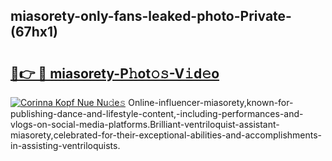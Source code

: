 ## miasorety-only-fans​-leaked-photo​-Private-(67hx1)


# <h2><a href="https://mediaupload.pro?title=miasorety&ref=git">🔗👉 🔴 miasorety-P𝚑ot𝚘𝚜-V𝚒d𝚎o</a></h2>

[![Corinna Kopf Nue Nu𝚍e𝚜](https://i.imgur.com/0qMVB7G.gif)](https://mediaupload.pro?title=miasorety&ref=git)
Online-influencer-miasorety,known-for-publishing-dance-and-lifestyle-content,-including-performances-and-vlogs-on-social-media-platforms.Brilliant-ventriloquist-assistant-miasorety,celebrated-for-their-exceptional-abilities-and-accomplishments-in-assisting-ventriloquists.  